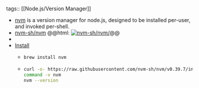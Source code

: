 tags:: [[Node.js/Version Manager]]

- [nvm](https://github.com/nvm-sh/nvm) is a version manager for node.js, designed to be installed per-user, and invoked per-shell.
- [nvm-sh/nvm](https://github.com/nvm-sh/nvm/)
  @@html: <a href="https://github.com/nvm-sh/nvm/"><img src="https://github-readme-stats-astronomer.vercel.app/api/pin/?username=nvm-sh&repo=nvm&theme=tokyonight" alt="nvm-sh/nvm/"/></a>@@
-
- [Install](https://github.com/nvm-sh/nvm#installing-and-updating)
	- ```bash
	  brew install nvm
	  ```
	- ```bash
	  curl -o- https://raw.githubusercontent.com/nvm-sh/nvm/v0.39.7/install.sh | bash
	  command -v nvm
	  nvm --version
	  ```